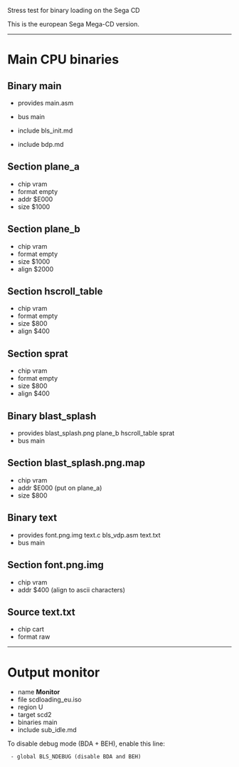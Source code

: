 Stress test for binary loading on the Sega CD

This is the european Sega Mega-CD version.


--------------------------------------

Main CPU binaries
=================


Binary main
-----------

 - provides main.asm
 - bus main

 - include bls_init.md
 - include bdp.md

Section plane_a
---------------

 - chip vram
 - format empty
 - addr $E000
 - size $1000

Section plane_b
---------------

 - chip vram
 - format empty
 - size $1000
 - align $2000

Section hscroll_table
---------------------

 - chip vram
 - format empty
 - size $800
 - align $400

Section sprat
-------------

 - chip vram
 - format empty
 - size $800
 - align $400



Binary blast_splash
-------------------

 - provides blast_splash.png plane_b hscroll_table sprat
 - bus main

Section blast_splash.png.map
----------------------------

 - chip vram
 - addr $E000 (put on plane_a)
 - size $800



Binary text
-----------

 - provides font.png.img text.c bls_vdp.asm text.txt
 - bus main


Section font.png.img
--------------------

 - chip vram
 - addr $400 (align to ascii characters)

Source text.txt
---------------

 - chip cart
 - format raw



--------------------------------------

Output monitor
==============

 - name **Monitor**
 - file scdloading_eu.iso
 - region U
 - target scd2
 - binaries main
 - include sub_idle.md

To disable debug mode (BDA + BEH), enable this line:

     - global BLS_NDEBUG (disable BDA and BEH)

